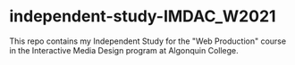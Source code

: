 # independent-study-IMDAC_W2021
This repo contains my Independent Study for the "Web Production" course in the Interactive Media Design program at Algonquin College.
